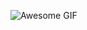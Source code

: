 ![Awesome GIF](https://github.com/sortedcord/sortedcord/blob/master/https___static-cdn.pixlr.com_photo_online-image-editor-20201201.gif?raw=true)

<!--
**sortedcord/sortedcord** is a ✨ _special_ ✨ repository because its `README.md` (this file) appears on your GitHub profile.

Here are some ideas to get you started:

- 🔭 I’m currently working on ...
- 🌱 I’m currently learning ...
- 👯 I’m looking to collaborate on ...
- 🤔 I’m looking for help with ...
- 💬 Ask me about ...
- 📫 How to reach me: ...
- 😄 Pronouns: ...
- ⚡ Fun fact: ...
-->
